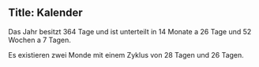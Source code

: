 Title: Kalender
---

Das Jahr besitzt 364 Tage und ist unterteilt in 14 Monate a 26 Tage und 52 Wochen a 7 Tagen.

Es existieren zwei Monde mit einem Zyklus von 28 Tagen und 26 Tagen.